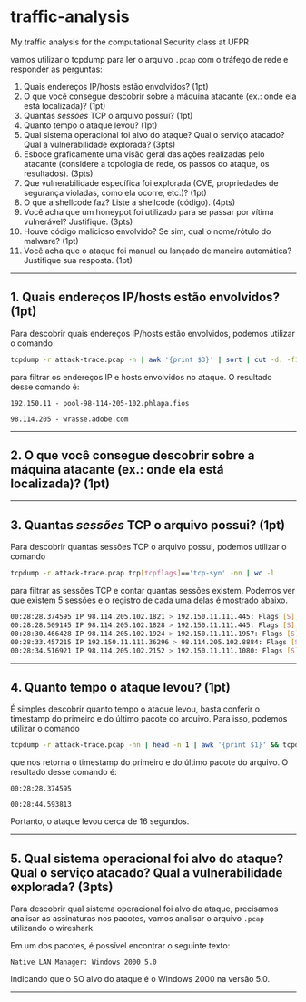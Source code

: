 # traffic-analysis

My traffic analysis for the computational Security class at UFPR

vamos utilizar o tcpdump para ler o arquivo `.pcap` com o tráfego de rede e responder as perguntas:

1. Quais endereços IP/hosts estão envolvidos? (1pt)
2. O que você consegue descobrir sobre a máquina atacante (ex.: onde ela está localizada)? (1pt)
3. Quantas *sessões* TCP o arquivo possui? (1pt)
4. Quanto tempo o ataque levou? (1pt)
5. Qual sistema operacional foi alvo do ataque? Qual o serviço atacado? Qual a vulnerabilidade explorada? (3pts)
6. Esboce graficamente uma visão geral das ações realizadas pelo atacante (considere a topologia de rede, os passos do ataque, os resultados). (3pts)
7. Que vulnerabilidade específica foi explorada (CVE, propriedades de segurança violadas, como ela ocorre, etc.)? (1pt)
8. O que a shellcode faz? Liste a shellcode (código). (4pts)
9. Você acha que um honeypot foi utilizado para se passar por vítima vulnerável? Justifique. (3pts)
10. Houve código malicioso envolvido? Se sim, qual o nome/rótulo do malware? (1pt)
11. Você acha que o ataque foi manual ou lançado de maneira automática? Justifique sua resposta. (1pt)

***

## 1. Quais endereços IP/hosts estão envolvidos? (1pt)

Para descobrir quais endereços IP/hosts estão envolvidos, podemos utilizar o comando

```bash
tcpdump -r attack-trace.pcap -n | awk '{print $3}' | sort | cut -d. -f1,2,3 | uniq
```

 para filtrar os endereços IP e hosts envolvidos no ataque. O resultado desse comando é:

`192.150.11 - pool-98-114-205-102.phlapa.fios`

`98.114.205 - wrasse.adobe.com`

***

## 2. O que você consegue descobrir sobre a máquina atacante (ex.: onde ela está localizada)? (1pt)

***

## 3. Quantas *sessões* TCP o arquivo possui? (1pt)

Para descobrir quantas sessões TCP o arquivo possui, podemos utilizar o comando

```bash
tcpdump -r attack-trace.pcap tcp[tcpflags]=='tcp-syn' -nn | wc -l
```

 para filtrar as sessões TCP e contar quantas sessões existem. Podemos ver que existem 5 sessões e o registro de cada uma delas é mostrado abaixo.

```bash
00:28:28.374595 IP 98.114.205.102.1821 > 192.150.11.111.445: Flags [S], seq 147554406, win 64240, options [mss 1460,nop,nop,sackOK], length 0
00:28:28.509145 IP 98.114.205.102.1828 > 192.150.11.111.445: Flags [S], seq 147846946, win 64240, options [mss 1460,nop,nop,sackOK], length 0
00:28:30.466428 IP 98.114.205.102.1924 > 192.150.11.111.1957: Flags [S], seq 152210861, win 64240, options [mss 1460,nop,nop,sackOK], length 0
00:28:33.457215 IP 192.150.11.111.36296 > 98.114.205.102.8884: Flags [S], seq 1545682588, win 5840, options [mss 1460,sackOK,TS val 4055633882 ecr 0,nop,wscale 7], length 0
00:28:34.516921 IP 98.114.205.102.2152 > 192.150.11.111.1080: Flags [S], seq 161784447, win 64240, options [mss 1460,nop,nop,sackOK], length 0
```

***

## 4. Quanto tempo o ataque levou? (1pt)

É simples descobrir quanto tempo o ataque levou, basta conferir o timestamp do primeiro e do último pacote do arquivo. Para isso, podemos utilizar o comando

```bash
tcpdump -r attack-trace.pcap -nn | head -n 1 | awk '{print $1}' && tcpdump -r attack-trace.pcap -nn | tail -n 1 | awk '{print $1}'
```

 que nos retorna o timestamp do primeiro e do último pacote do arquivo. O resultado desse comando é:

`00:28:28.374595`

`00:28:44.593813`

Portanto, o ataque levou cerca de 16 segundos.

***

## 5. Qual sistema operacional foi alvo do ataque? Qual o serviço atacado? Qual a vulnerabilidade explorada? (3pts)

Para descobrir qual sistema operacional foi alvo do ataque, precisamos analisar as assinaturas nos pacotes, vamos analisar o arquivo `.pcap` utilizando o wireshark.

Em um dos pacotes, é possível encontrar o seguinte texto:

`Native LAN Manager: Windows 2000 5.0`

Indicando que o SO alvo do ataque é o Windows 2000 na versão 5.0.

***
